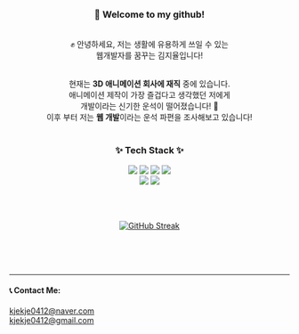 <div align="center" > 

</br>
</br>

### **🙌 Welcome to my github!**

</br>
✊ 안녕하세요, 저는 생활에 유용하게 쓰일 수 있는 
</br>웹개발자를 꿈꾸는 김지율입니다!
</br>
</br>

현재는 **3D 애니메이션 회사에 재직** 중에 있습니다. 
</br> 애니메이션 제작이 가장 즐겁다고 생각했던 저에게 
</br>개발이라는 신기한 운석이 떨어졌습니다! 🌠 
</br> 이후 부터 저는 **웹 개발**이라는 운석 파편을 조사해보고 있습니다!
</br>
</br>

    
  ### ✨ Tech Stack ✨

<img src="https://img.shields.io/badge/HTML-E34F26?style=flat-square&logo=html5&logoColor=white"/> <img src="https://img.shields.io/badge/CSS-1572B6?style=flat-square&logo=CSS3&logoColor=white"/> <img src="https://img.shields.io/badge/JavaScript-F7DF1E?style=flat-square&logo=javascript&logoColor=white"/> <img src="https://img.shields.io/badge/git-F05032?style=flat-square&logo=git&logoColor=white"/> </br>
<img src="https://img.shields.io/badge/Python-3776AB?style=flat-square&logo=python&logoColor=white"/> <img src="https://img.shields.io/badge/MySQL-4479A1?style=flat-square&logo=mysql&logoColor=white"/>

</br>
</br>

[![GitHub Streak](https://streak-stats.demolab.com?user=Jiyul-Kim&theme=cobalt2)](https://git.io/streak-stats)  </div>

</br>
</br>
</br>
<hr>

#### 📞 Contact Me:
kjekje0412@naver.com </br>
kjekje0412@gmail.com

</div>
